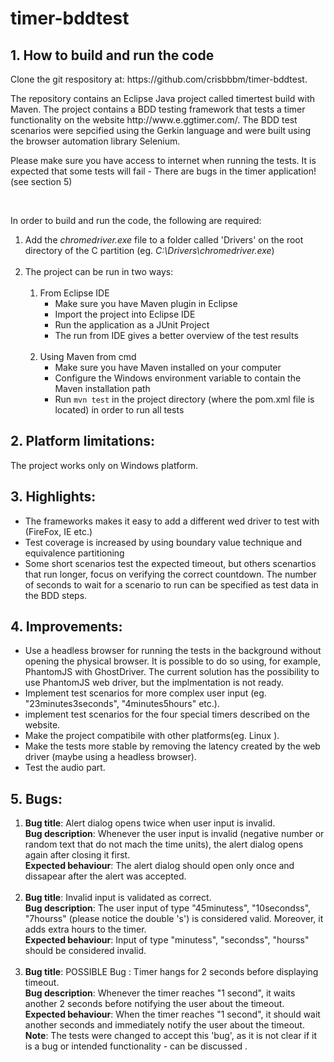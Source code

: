 # timer-bddtest

<h2>1. How to build and run the code</h2>

<p>Clone the git respository at: https://github.com/crisbbbm/timer-bddtest.</p>

<p>The repository contains an Eclipse Java project called timertest build with Maven. The project contains a BDD testing framework that tests a timer functionality on the website http://www.e.ggtimer.com/. The BDD test scenarios were sepcified using the Gerkin language and were built using the browser automation library Selenium.</p>

<p>Please make sure you have access to internet when running the tests. It is expected that some tests will fail - There are bugs in the timer application! (see section 5)</p>
<br />
<p>In order to build and run the code, the following are required:

<ol>
	
<li>Add the <em>chromedriver.exe</em> file to a folder called 'Drivers' on the root directory of the C partition (eg.  <em>C:\Drivers\chromedriver.exe</em>)<br /><br /></li>
	
<li>The project can be run in two ways:
<ol>
	<br />
<li>From Eclipse IDE
<ul>
<li>Make sure you have Maven plugin in Eclipse</li>
<li>Import the project into Eclipse IDE</li>
<li>Run the application as a JUnit Project</li>
<li>The run from IDE gives a better overview of the test results</li>
</ul>		
</li>
	<br />
<li>Using Maven from cmd
<ul>
<li>Make sure you have Maven installed on your computer </li>
<li>Configure the Windows environment variable to contain the Maven installation path</li>
<li>Run <code>mvn test</code> in the project directory (where the pom.xml file is located) in order to run all tests</li>
</ul>		
</li>
</ol>
</li>
</ol>
</p>

<h2>2. Platform limitations:</h2>

<p>The project works only on Windows platform.</p>
	
<h2>3. Highlights:</h2>
<ul>
<li>The frameworks makes it easy to add a different wed driver to test with (FireFox, IE etc.)</li>
<li>Test coverage is increased by using boundary value technique and equivalence partitioning</li>
<li>Some short scenarios test the expected timeout, but others scenartios that run longer, focus on verifying the correct countdown. The number of seconds to wait for a scenario to run can be specified as test data in the BDD steps.</li>
</ul>	

	
<h2>4. Improvements:</h2>
	
<ul>
<li>Use a headless browser for running the tests in the background without opening the physical browser. It is possible to do so using, for example, PhantomJS with GhostDriver. The current solution has the possibility to use PhantomJS web driver, but the implmentation is not ready.
</li>
<li>Implement test scenarios for more complex user input (eg. "23minutes3seconds", "4minutes5hours" etc.).</li>
<li>implement test scenarios for the four special timers described on the website.</li>
<li>Make the project compatibile with other platforms(eg. Linux ).</li>
<li>Make the tests more stable by removing the latency created by the web driver (maybe using a headless browser).</li>
<li>Test the audio part.</li>	
</ul>		
	
<h2>5. Bugs:</h2>
<ol>
	<li><strong>Bug title</strong>: Alert dialog opens twice when user input is invalid.<br />
<strong>Bug description</strong>: Whenever the user input is invalid (negative number or random text that do not mach the time units), the alert dialog opens again after closing it first.<br />
<strong>Expected behaviour</strong>: The alert dialog should open only once and dissapear after the alert was accepted. <br />
</li>
<br />
<li><strong>Bug title</strong>: Invalid input is validated as correct.<br />
<strong>Bug description</strong>: The user input of type "45minutess", "10secondss", "7hourss" (please notice the double 's') is considered valid. Moreover, it adds extra hours to the timer.<br />
<strong>Expected behaviour</strong>: Input of type "minutess", "secondss", "hourss" should be considered invalid. <br />
</li>
<br />
<li><strong>Bug title</strong>: POSSIBLE Bug : Timer hangs for 2 seconds before displaying timeout.<br />
<strong>Bug description</strong>: Whenever the timer reaches "1 second", it waits another 2 seconds before notifying the user about the timeout. <br />
<strong>Expected behaviour</strong>: When the timer reaches "1 second", it should wait another seconds and immediately notify the user about the timeout. <br />
<strong>Note</strong>: The tests were changed to accept this 'bug', as it is not clear if it is a bug or intended functionality - can be discussed . <br />
</ol>

	   
	
	 
